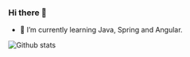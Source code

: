 ### Hi there 👋

- 🌱 I’m currently learning Java, Spring and Angular.

<!--
**dpopkov/dpopkov** is a ✨ _special_ ✨ repository because its `README.md` (this file) appears on your GitHub profile.

Here are some ideas to get you started:

- 🔭 I’m currently working on ...
- 🌱 I’m currently learning ...
- 👯 I’m looking to collaborate on ...
- 🤔 I’m looking for help with ...
- 💬 Ask me about ...
- 📫 How to reach me: ...
- 😄 Pronouns: ...
- ⚡ Fun fact: ...
-->

![Github stats](https://github-readme-stats.vercel.app/api?username=dpopkov&include_all_commits=true&show_icons=true&hide=stars,prs,issues,contribs)

<!--
![Most Used Languages](https://github-readme-stats.vercel.app/api/top-langs/?username=dpopkov&layout=compact)
-->
